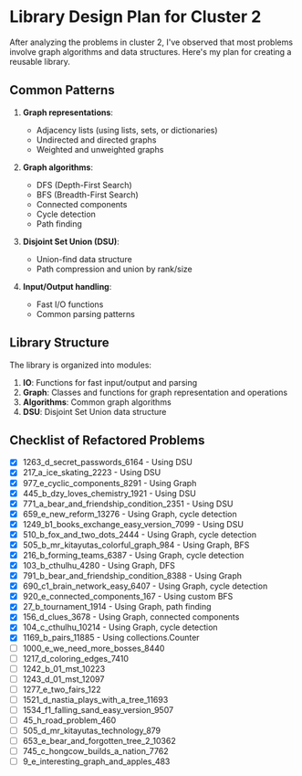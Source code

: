 # Library Design Plan for Cluster 2

After analyzing the problems in cluster 2, I've observed that most problems involve graph algorithms and data structures. Here's my plan for creating a reusable library.

## Common Patterns

1. **Graph representations**:
   - Adjacency lists (using lists, sets, or dictionaries)
   - Undirected and directed graphs
   - Weighted and unweighted graphs

2. **Graph algorithms**:
   - DFS (Depth-First Search)
   - BFS (Breadth-First Search)
   - Connected components
   - Cycle detection
   - Path finding

3. **Disjoint Set Union (DSU)**:
   - Union-find data structure
   - Path compression and union by rank/size

4. **Input/Output handling**:
   - Fast I/O functions
   - Common parsing patterns

## Library Structure

The library is organized into modules:

1. **IO**: Functions for fast input/output and parsing
2. **Graph**: Classes and functions for graph representation and operations
3. **Algorithms**: Common graph algorithms
4. **DSU**: Disjoint Set Union data structure

## Checklist of Refactored Problems

- [x] 1263_d_secret_passwords_6164 - Using DSU
- [x] 217_a_ice_skating_2223 - Using DSU
- [x] 977_e_cyclic_components_8291 - Using Graph
- [x] 445_b_dzy_loves_chemistry_1921 - Using DSU
- [x] 771_a_bear_and_friendship_condition_2351 - Using DSU
- [x] 659_e_new_reform_13276 - Using Graph, cycle detection
- [x] 1249_b1_books_exchange_easy_version_7099 - Using DSU
- [x] 510_b_fox_and_two_dots_2444 - Using Graph, cycle detection
- [x] 505_b_mr_kitayutas_colorful_graph_984 - Using Graph, BFS
- [x] 216_b_forming_teams_6387 - Using Graph, cycle detection
- [x] 103_b_cthulhu_4280 - Using Graph, DFS
- [x] 791_b_bear_and_friendship_condition_8388 - Using Graph
- [x] 690_c1_brain_network_easy_6407 - Using Graph, cycle detection
- [x] 920_e_connected_components_167 - Using custom BFS
- [x] 27_b_tournament_1914 - Using Graph, path finding
- [x] 156_d_clues_3678 - Using Graph, connected components
- [x] 104_c_cthulhu_10214 - Using Graph, cycle detection
- [x] 1169_b_pairs_11885 - Using collections.Counter
- [ ] 1000_e_we_need_more_bosses_8440
- [ ] 1217_d_coloring_edges_7410
- [ ] 1242_b_01_mst_10223
- [ ] 1243_d_01_mst_12097
- [ ] 1277_e_two_fairs_122
- [ ] 1521_d_nastia_plays_with_a_tree_11693
- [ ] 1534_f1_falling_sand_easy_version_9507
- [ ] 45_h_road_problem_460
- [ ] 505_d_mr_kitayutas_technology_879
- [ ] 653_e_bear_and_forgotten_tree_2_10362
- [ ] 745_c_hongcow_builds_a_nation_7762
- [ ] 9_e_interesting_graph_and_apples_483